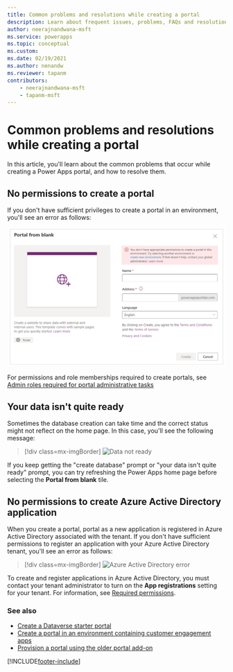 ```yaml
---
title: Common problems and resolutions while creating a portal
description: Learn about frequent issues, problems, FAQs and resolutions while creating a Power Apps portal.
author: neerajnandwana-msft
ms.service: powerapps
ms.topic: conceptual
ms.custom: 
ms.date: 02/19/2021
ms.author: nenandw
ms.reviewer: tapanm
contributors:
    - neerajnandwana-msft
    - tapanm-msft
---
```


# Common problems and resolutions while creating a portal

In this article, you'll learn about the common problems that occur while creating a Power Apps portal, and how to resolve them.

## No permissions to create a portal

If you don't have sufficient privileges to create a portal in an environment, you'll see an error as follows:

![Create portal error](media/portal-create-error.png "You don't have appropriate permissions to create a portal in this environment. Try selecting another environment or create new environment. If that doesn't help, contact your global administrator.")

For permissions and role memberships required to create portals, see [Admin roles required for portal administrative tasks](admin/portal-admin-roles.md)

## Your data isn't quite ready

Sometimes the database creation can take time and the correct status might not reflect on the home page. In this case, you'll see the following message:

> [!div class=mx-imgBorder]
> ![Data not ready](media/data-not-ready.png "Your data isn't quite ready. The database that includes data for this app is still being built. We'll let you know once it's ready.")

If you keep getting the "create database" prompt or "your data isn't quite ready" prompt, you can try refreshing the Power Apps home page before selecting the **Portal from blank** tile.

## No permissions to create Azure Active Directory application

When you create a portal, portal as a new application is registered in Azure Active Directory associated with the tenant. If you don't have sufficient permissions to register an application with your Azure Active Directory tenant, you'll see an error as follows:

> [!div class=mx-imgBorder]
> ![Azure Active Directory error](media/azure-ad-error.png "You don't have required permissions to create Azure Active Directory applications in this tenant.")

To create and register applications in Azure Active Directory, you must contact your tenant administrator to turn on the **App registrations** setting for your tenant. For information, see [Required permissions](/azure/active-directory/develop/howto-create-service-principal-portal#required-permissions).

### See also

- [Create a Dataverse starter portal](create-portal.md)
- [Create a portal in an environment containing customer engagement apps](create-dynamics-portal.md)
- [Provision a portal using the older portal add-on](provision-portal-add-on.md)


[!INCLUDE[footer-include](../../includes/footer-banner.md)]